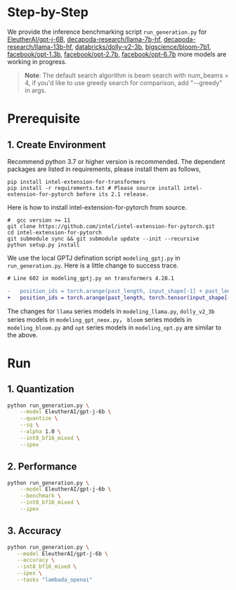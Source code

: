 # Step-by-Step
We provide the inference benchmarking script `run_generation.py` for [EleutherAI/gpt-j-6B](https://huggingface.co/EleutherAI/gpt-j-6B),  [decapoda-research/llama-7b-hf](https://huggingface.co/decapoda-research/llama-7b-hf), [decapoda-research/llama-13b-hf](https://huggingface.co/decapoda-research/llama-13b-hf), [databricks/dolly-v2-3b](https://huggingface.co/databricks/dolly-v2-3b), [bigscience/bloom-7b1](https://huggingface.co/bigscience/bloom-7b1), [facebook/opt-1.3b](https://huggingface.co/facebook/opt-1.3b), [facebook/opt-2.7b](https://huggingface.co/facebook/opt-2.7b), [facebook/opt-6.7b](https://huggingface.co/facebook/opt-6.7b) more models are working in progress.

>**Note**: The default search algorithm is beam search with num_beams = 4, if you'd like to use greedy search for comparison, add "--greedy" in args.


# Prerequisite​
## 1. Create Environment​
Recommend python 3.7 or higher version is recommended. The dependent packages are listed in requirements, please install them as follows,

```shell
pip install intel-extension-for-transformers
pip install -r requirements.txt # Please source install intel-extension-for-pytorch before its 2.1 release.
```
Here is how to install intel-extension-for-pytorch from source.
```shell
#  gcc version >= 11
git clone https://github.com/intel/intel-extension-for-pytorch.git
cd intel-extension-for-pytorch
git submodule sync && git submodule update --init --recursive
python setup.py install
```
We use the local GPTJ defination script `modeling_gptj.py` in `run_generation.py`. Here is a little change to success trace.
```diff
# Line 602 in modeling_gptj.py on transformers 4.28.1

-   position_ids = torch.arange(past_length, input_shape[-1] + past_length, dtype=torch.long, device=device)
+   position_ids = torch.arange(past_length, torch.tensor(input_shape[-1]) + torch.tensor(past_length), dtype=torch.long, device=device)
```
The changes for `llama` series models in `modeling_llama.py`, `dolly_v2_3b` series models in `modeling_gpt_neox.py`， `bloom` series models in `modeling_bloom.py` and `opt` series models in `modeling_opt.py` are similar to the above.

# Run

## 1. Quantization
``` bash
python run_generation.py \
    --model EleutherAI/gpt-j-6b \
    --quantize \
    --sq \
    --alpha 1.0 \
    --int8_bf16_mixed \
    --ipex
```
## 2. Performance
```bash
python run_generation.py \
    --model EleutherAI/gpt-j-6b \
    --benchmark \
    --int8_bf16_mixed \
    --ipex
```
## 3. Accuracy
```bash
python run_generation.py \
   --model EleutherAI/gpt-j-6b \
   --accuracy \
   --int8_bf16_mixed \
   --ipex \
   --tasks "lambada_openai"
```

